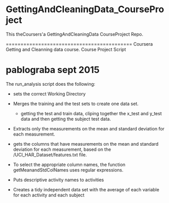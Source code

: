 # GettingAndCleaningData_CourseProject
This theCoursers'a  GettingAndCleaningData CourseProject Repo.

===========================================
Coursera Getting and Cleanning data course. 
Course Project Script 

pablograba
sept 2015
===========================================
The run_analysis script does the following:
- sets the correct Working Directory

- Merges the training and the test sets to create one data set.
  - getting the  test and train data, cliping together the x_test and y_test data and then getting the subject test data.

-  Extracts only the measurements on the mean and standard deviation for each measurement. 
-  gets the columns that have measurements on the mean and standard deviation for each measurement, based on the /UCI_HAR_Dataset/features.txt file. 

-  To select the appropriate column names, the function getMeanandStdColNames
 uses regular expressions. 

- Puts descriptive activity names to activities

- Creates a tidy independent data set with the average of each variable for
each activity and each subject

